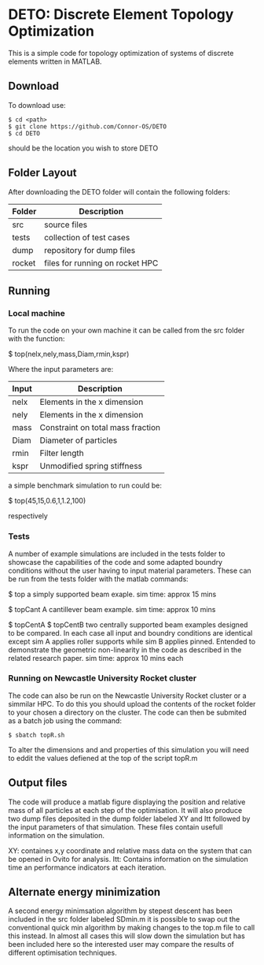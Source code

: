 # DETO: Discrete Element Topology Optimization

This is a simple code for topology optimization of systems of discrete elements written in MATLAB.

## Download
To download use:
```
$ cd <path> 
$ git clone https://github.com/Connor-OS/DETO
$ cd DETO
```
<path> should be the location you wish to store DETO 

## Folder Layout
After downloading the DETO folder will contain the following folders:

| Folder | Description                        |
|--------|------------------------------------|
| src    | source files                       |
| tests  | collection of test cases           |
| dump   | repository for dump files          |
| rocket | files for running on rocket HPC    |

## Running
### Local machine 
To run the code on your own machine it can be called from the src folder with the function:

$ top(nelx,nely,mass,Diam,rmin,kspr)

Where the input parameters are:

| Input  | Description                        |
|--------|------------------------------------|
| nelx   | Elements in the x dimension        |
| nely   | Elements in the x dimension        |
| mass   | Constraint on total mass fraction  |
| Diam   | Diameter of particles              |
| rmin   | Filter length                      |
| kspr   | Unmodified spring stiffness        |

a simple benchmark simulation to run could be:

$ top(45,15,0.6,1,1.2,100)

respectively
### Tests
A number of example simulations are included in the tests folder to showcase the capabilities of the code and some adapted boundry conditions without the user having to input material parameters. These can be run from the tests folder with the matlab commands:

$ top
a simply supported beam exaple.
sim time: approx 15 mins

$ topCant
A cantillever beam example.
sim time: approx 10 mins

$ topCentA
$ topCentB
two centrally supported beam examples designed to be compared.
In each case all input and boundry conditions are identical except sim A applies roller supports while sim B applies pinned. Entended to demonstrate the geometric non-linearity in the code as described in the related research paper.
sim time: approx 10 mins each

### Running on Newcastle University Rocket cluster
The code can also be run on the Newcastle University Rocket cluster or a simmilar HPC. To do this you should upload the contents of the rocket folder to your chosen a directory on the cluster. The code can then be submited as a batch job using the command:
```
$ sbatch topR.sh
```
To alter the dimensions and and properties of this simulation you will need to eddit the values defiened at the top of the script topR.m

## Output files

The code will produce a matlab figure displaying the position and relative mass of all particles at each step of the optimisation. It will also produce two dump files deposited in the dump folder labeled XY and Itt followed by the input parameters of that simulation. These files contain usefull information on the simulation.

XY: containes x,y coordinate and relative mass data on the system that can be opened in Ovito for analysis.
Itt: Contains information on the simulation time an performance indicators at each iteration.

## Alternate energy minimization
A second energy minimsation algorithm by stepest descent has been included in the src folder labeled SDmin.m it is possible to swap out the conventional quick min algorithm by making changes to the top.m file to call this instead. In almost all cases this will slow down the simulation but has been included here so the interested user may compare the results of different optimisation techniques.

